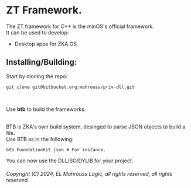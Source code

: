 # ZT Framework.

The ZT framework for C++ is the minOS's official framework.
</br>
It can be used to develop:

- Desktop apps for ZKA OS.

## Installing/Building:

Start by cloning the repo:

```
git clone git@bitbucket.org:mahrouss/priv-dll.git
```

</br>

Use __btb__ to build the frameworks.

</br>
BTB is ZKA's own build system, desinged to parse JSON objects to build a file.
</br>
Use BTB as in the following:

```
btb FoundationKit.json # For instance.
```

You can now use the DLL/SO/DYLIB for your project.

###### Copyright (C) 2024, EL Mahrouss Logic, all rights reserved, all rights reserved.
